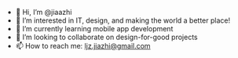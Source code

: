 - 👋 Hi, I’m @jiaazhi
- 👀 I’m interested in IT, design, and making the world a better place!
- 🌱 I’m currently learning mobile app development
- 💞️ I’m looking to collaborate on design-for-good projects
- 📫 How to reach me: ljz.jiazhi@gmail.com

<!---
jiaazhi/jiaazhi is a ✨ special ✨ repository because its `README.md` (this file) appears on your GitHub profile.
You can click the Preview link to take a look at your changes.
--->
